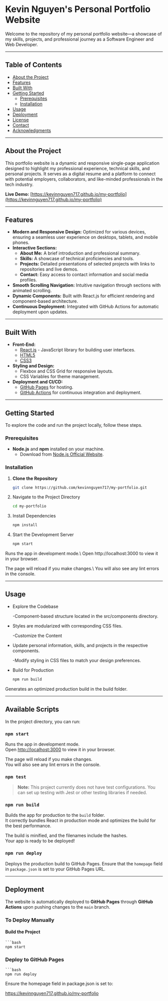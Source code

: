 # Kevin Nguyen's Personal Portfolio Website

Welcome to the repository of my personal portfolio website—a showcase of my skills, projects, and professional journey as a Software Engineer and Web Developer.

---

## Table of Contents

- [About the Project](#about-the-project)
- [Features](#features)
- [Built With](#built-with)
- [Getting Started](#getting-started)
  - [Prerequisites](#prerequisites)
  - [Installation](#installation)
- [Usage](#usage)
- [Deployment](#deployment)
- [License](#license)
- [Contact](#contact)
- [Acknowledgments](#acknowledgments)

---

## About the Project

This portfolio website is a dynamic and responsive single-page application designed to highlight my professional experience, technical skills, and personal projects. It serves as a digital resume and a platform to connect with potential employers, collaborators, and like-minded professionals in the tech industry.

**Live Demo:** [https://kevinnguyen717.github.io/my-portfolio](https://kevinnguyen717.github.io/my-portfolio)

---

## Features

- **Modern and Responsive Design:** Optimized for various devices, ensuring a seamless user experience on desktops, tablets, and mobile phones.
- **Interactive Sections:**
  - **About Me:** A brief introduction and professional summary.
  - **Skills:** A showcase of technical proficiencies and tools.
  - **Projects:** Detailed presentations of selected projects with links to repositories and live demos.
  - **Contact:** Easy access to contact information and social media profiles.
- **Smooth Scrolling Navigation:** Intuitive navigation through sections with animated scrolling.
- **Dynamic Components:** Built with React.js for efficient rendering and component-based architecture.
- **Continuous Deployment:** Integrated with GitHub Actions for automatic deployment upon updates.

---

## Built With

- **Front-End:**
  - [React.js](https://reactjs.org/) - JavaScript library for building user interfaces.
  - [HTML5](https://developer.mozilla.org/en-US/docs/Web/Guide/HTML/HTML5)
  - [CSS3](https://developer.mozilla.org/en-US/docs/Web/CSS)
- **Styling and Design:**
  - Flexbox and CSS Grid for responsive layouts.
  - CSS Variables for theme management.
- **Deployment and CI/CD:**
  - [GitHub Pages](https://pages.github.com/) for hosting.
  - [GitHub Actions](https://github.com/features/actions) for continuous integration and deployment.

---

## Getting Started

To explore the code and run the project locally, follow these steps.

### Prerequisites

- **Node.js** and **npm** installed on your machine.
  - Download from [Node.js Official Website](https://nodejs.org/).

### Installation

1. **Clone the Repository**

   ```bash
   git clone https://github.com/kevinnguyen717/my-portfolio.git

2. Navigate to the Project Directory
   
   ```bash
   cd my-portfolio

3. Install Dependencies

   ```bash
   npm install

4. Start the Development Server

   ```bash
   npm start
   
Runs the app in development mode.\ Open http://localhost:3000 to view it in your browser.

The page will reload if you make changes.\ You will also see any lint errors in the console.

---

## Usage

- Explore the Codebase

  -Component-based structure located in the src/components directory.

- Styles are modularized with corresponding CSS files.

  -Customize the Content

- Update personal information, skills, and projects in the respective components.

  -Modify styling in CSS files to match your design preferences.

- Build for Production

     ```bash
     npm run build

Generates an optimized production build in the build folder.

---

## Available Scripts

In the project directory, you can run:

### `npm start`

Runs the app in development mode.  
Open [http://localhost:3000](http://localhost:3000) to view it in your browser.

The page will reload if you make changes.  
You will also see any lint errors in the console.

### `npm test`

> **Note:** This project currently does not have test configurations. You can set up testing with Jest or other testing libraries if needed.

### `npm run build`

Builds the app for production to the `build` folder.  
It correctly bundles React in production mode and optimizes the build for the best performance.

The build is minified, and the filenames include the hashes.  
Your app is ready to be deployed!

### `npm run deploy`

Deploys the production build to GitHub Pages. Ensure that the `homepage` field in `package.json` is set to your GitHub Pages URL.

---

## Deployment

The website is automatically deployed to **GitHub Pages** through **GitHub Actions** upon pushing changes to the `main` branch.

### To Deploy Manually

#### Build the Project

    ```bash
    npm start

### Deploy to GitHub Pages

    ```bash
    npm run deploy

Ensure the homepage field in package.json is set to:

https://kevinnguyen717.github.io/my-portfolio
